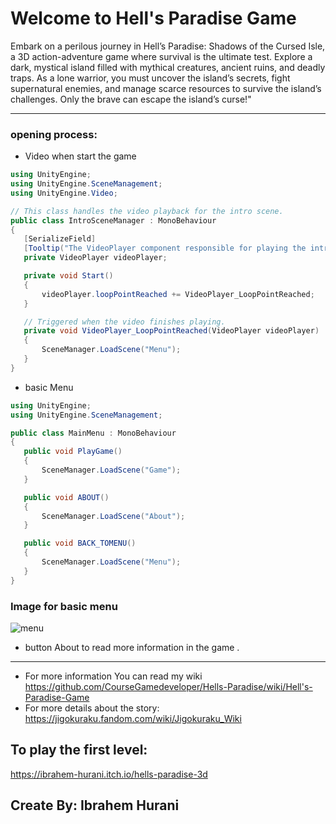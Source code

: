 # Welcome to Hell's Paradise Game
Embark on a perilous journey in Hell’s Paradise: Shadows of the Cursed Isle, a 3D action-adventure game where survival is the ultimate test. Explore a dark, mystical island filled with mythical creatures, ancient ruins, and deadly traps. As a lone warrior, you must uncover the island’s secrets, fight supernatural enemies, and manage scarce resources to survive the island’s challenges. Only the brave can escape the island’s curse!"

---

### opening process:
* Video when start the game
 ```csharp
using UnityEngine;
using UnityEngine.SceneManagement;
using UnityEngine.Video;

// This class handles the video playback for the intro scene.
public class IntroSceneManager : MonoBehaviour
{
    [SerializeField]
    [Tooltip("The VideoPlayer component responsible for playing the intro video.")]
    private VideoPlayer videoPlayer;

    private void Start()
    {
        videoPlayer.loopPointReached += VideoPlayer_LoopPointReached;
    }

    // Triggered when the video finishes playing.
    private void VideoPlayer_LoopPointReached(VideoPlayer videoPlayer)
    {
        SceneManager.LoadScene("Menu");
    }
}

```
* basic Menu

 ```csharp
using UnityEngine;
using UnityEngine.SceneManagement;

public class MainMenu : MonoBehaviour
{
    public void PlayGame()
    {
        SceneManager.LoadScene("Game");
    }

    public void ABOUT()
    {
        SceneManager.LoadScene("About");
    }

    public void BACK_TOMENU()
    {
        SceneManager.LoadScene("Menu");
    }
}

 ```
### Image for basic menu
![menu](https://github.com/user-attachments/assets/0dc624f5-98d0-4444-aa05-cced34b24f38)

* button About to read more information in the game .

---
* For more information You can read my wiki https://github.com/CourseGamedeveloper/Hells-Paradise/wiki/Hell's-Paradise-Game
* For more details about the story: https://jigokuraku.fandom.com/wiki/Jigokuraku_Wiki
## To play the first level:
https://ibrahem-hurani.itch.io/hells-paradise-3d
## Create By: Ibrahem Hurani
